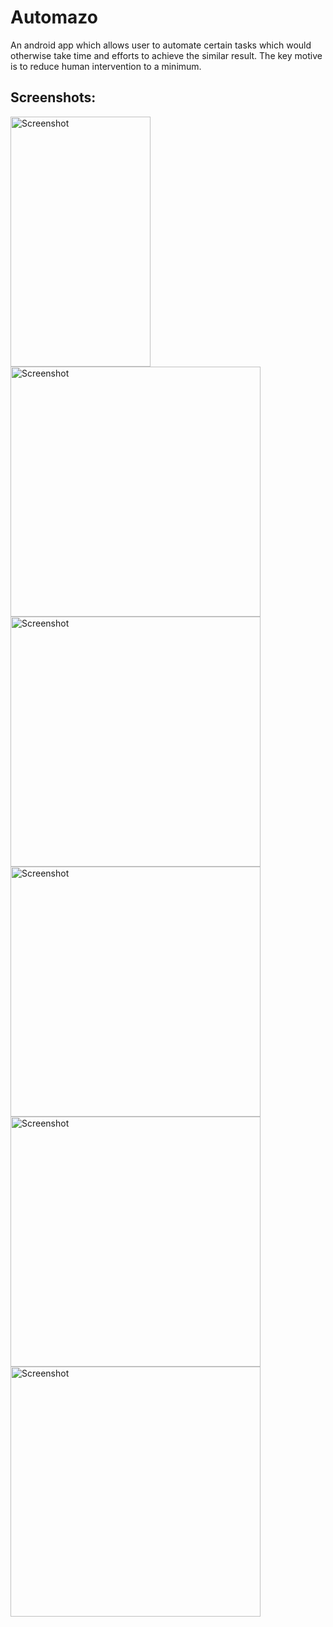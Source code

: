 # Automazo

An android app which allows user to automate certain tasks which would otherwise take time and efforts to achieve the similar result. The key motive is to reduce human intervention to a minimum. 


## Screenshots:
<img src="https://user-images.githubusercontent.com/14089816/32941079-9c0e389a-cbaa-11e7-8793-38f5635b2373.jpg" height="400" width="224" alt="Screenshot"/> <img src="https://user-images.githubusercontent.com/14089816/32941082-9e23f412-cbaa-11e7-971a-5cd79fcc15c8.jpg" height="400" alt="Screenshot"/> <img src="https://user-images.githubusercontent.com/14089816/32941084-a04745d2-cbaa-11e7-9875-bb08692cfe9a.jpg" height="400" alt="Screenshot"/> <img src="https://user-images.githubusercontent.com/14089816/32941086-a23fc35a-cbaa-11e7-8272-5500532c8e42.jpg" height="400" alt="Screenshot"/> <img src="https://user-images.githubusercontent.com/14089816/32941088-a3b124f4-cbaa-11e7-94cb-36747c23b046.jpg" height="400" alt="Screenshot"/> <img src="https://user-images.githubusercontent.com/14089816/32941089-a4efa804-cbaa-11e7-96c8-0621b6952c25.jpg" height="400" alt="Screenshot"/>
